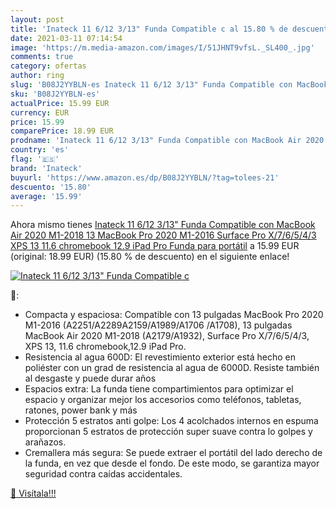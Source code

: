 ```yaml
---
layout: post
title: 'Inateck 11 6/12 3/13" Funda Compatible c al 15.80 % de descuento'
date: 2021-03-11 07:14:54
image: 'https://m.media-amazon.com/images/I/51JHNT9vfsL._SL400_.jpg'
comments: true
category: ofertas
author: ring
slug: 'B08J2YYBLN-es Inateck 11 6/12 3/13" Funda Compatible con MacBook Air...'
sku: 'B08J2YYBLN-es'
actualPrice: 15.99 EUR
currency: EUR
price: 15.99
comparePrice: 18.99 EUR
prodname: 'Inateck 11 6/12 3/13" Funda Compatible con MacBook Air 2020 M1-2018  13 MacBook Pro 2020 M1-2016  Surface Pro X/7/6/5/4/3  XPS 13  11.6 chromebook 12.9 iPad Pro  Funda para portátil'
country: 'es'
flag: '🇪🇸'
brand: 'Inateck'
buyurl: 'https://www.amazon.es/dp/B08J2YYBLN/?tag=tolees-21'
descuento: '15.80'
average: '15.99'
---
```


Ahora mismo tienes [Inateck 11 6/12 3/13" Funda Compatible con MacBook Air 2020 M1-2018  13 MacBook Pro 2020 M1-2016  Surface Pro X/7/6/5/4/3  XPS 13  11.6 chromebook 12.9 iPad Pro  Funda para portátil](https://www.amazon.es/dp/B08J2YYBLN/?tag=tolees-21) a 15.99 EUR (original: 18.99 EUR) (15.80 %  de descuento) en el siguiente enlace!

[![Inateck 11 6/12 3/13" Funda Compatible c](https://m.media-amazon.com/images/I/51JHNT9vfsL._SL400_.jpg)](https://www.amazon.es/dp/B08J2YYBLN/?tag=tolees-21)

🔎:

- Compacta y espaciosa: Compatible con 13 pulgadas MacBook Pro 2020 M1-2016 (A2251/A2289A2159/A1989/A1706 /A1708), 13 pulgadas MacBook Air 2020 M1-2018 (A2179/A1932), Surface Pro X/7/6/5/4/3, XPS 13, 11.6 chromebook,12.9 iPad Pro.
- Resistencia al agua 600D: El revestimiento exterior está hecho en poliéster con un grad de resistencia al agua de 6000D. Resiste también al desgaste y puede durar años
- Espacios extra: La funda tiene compartimientos para optimizar el espacio y organizar mejor los accesorios como teléfonos, tabletas, ratones, power bank y más
- Protección 5 estratos anti golpe: Los 4 acolchados internos en espuma proporcionan 5 estratos de protección super suave contra lo golpes y arañazos.
- Cremallera más segura: Se puede extraer el portátil del lado derecho de la funda, en vez que desde el fondo. De este modo, se garantiza mayor seguridad contra caídas accidentales.

[🛒 Visítala!!!](https://www.amazon.es/dp/B08J2YYBLN/?tag=tolees-21)
